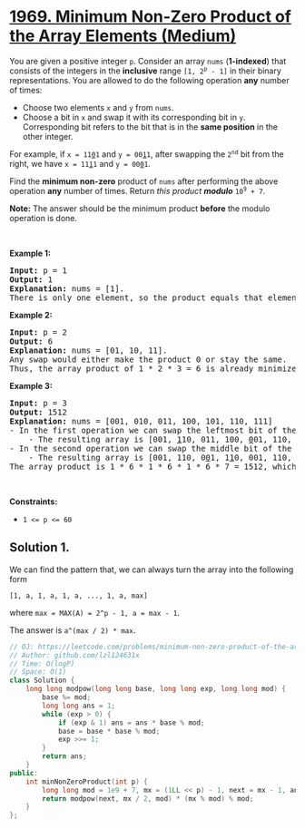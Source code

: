 # [1969. Minimum Non-Zero Product of the Array Elements (Medium)](https://leetcode.com/problems/minimum-non-zero-product-of-the-array-elements/)

<p>You are given a positive integer <code>p</code>. Consider an array <code>nums</code> (<strong>1-indexed</strong>) that consists of the integers in the <strong>inclusive</strong> range <code>[1, 2<sup>p</sup> - 1]</code> in their binary representations. You are allowed to do the following operation <strong>any</strong> number of times:</p>

<ul>
	<li>Choose two elements <code>x</code> and <code>y</code> from <code>nums</code>.</li>
	<li>Choose a bit in <code>x</code> and swap it with its corresponding bit in <code>y</code>. Corresponding bit refers to the bit that is in the <strong>same position</strong> in the other integer.</li>
</ul>

<p>For example, if <code>x = 11<u>0</u>1</code> and <code>y = 00<u>1</u>1</code>, after swapping the <code>2<sup>nd</sup></code> bit from the right, we have <code>x = 11<u>1</u>1</code> and <code>y = 00<u>0</u>1</code>.</p>

<p>Find the <strong>minimum non-zero</strong> product of <code>nums</code> after performing the above operation <strong>any</strong> number of times. Return <em>this product</em><em> <strong>modulo</strong> </em><code>10<sup>9</sup> + 7</code>.</p>

<p><strong>Note:</strong> The answer should be the minimum product <strong>before</strong> the modulo operation is done.</p>

<p>&nbsp;</p>
<p><strong>Example 1:</strong></p>

<pre><strong>Input:</strong> p = 1
<strong>Output:</strong> 1
<strong>Explanation:</strong> nums = [1].
There is only one element, so the product equals that element.
</pre>

<p><strong>Example 2:</strong></p>

<pre><strong>Input:</strong> p = 2
<strong>Output:</strong> 6
<strong>Explanation:</strong> nums = [01, 10, 11].
Any swap would either make the product 0 or stay the same.
Thus, the array product of 1 * 2 * 3 = 6 is already minimized.
</pre>

<p><strong>Example 3:</strong></p>

<pre><strong>Input:</strong> p = 3
<strong>Output:</strong> 1512
<strong>Explanation:</strong> nums = [001, 010, 011, 100, 101, 110, 111]
- In the first operation we can swap the leftmost bit of the second and fifth elements.
    - The resulting array is [001, <u>1</u>10, 011, 100, <u>0</u>01, 110, 111].
- In the second operation we can swap the middle bit of the third and fourth elements.
    - The resulting array is [001, 110, 0<u>0</u>1, 1<u>1</u>0, 001, 110, 111].
The array product is 1 * 6 * 1 * 6 * 1 * 6 * 7 = 1512, which is the minimum possible product.
</pre>

<p>&nbsp;</p>
<p><strong>Constraints:</strong></p>

<ul>
	<li><code>1 &lt;= p &lt;= 60</code></li>
</ul>


## Solution 1.

We can find the pattern that, we can always turn the array into the following form

```
[1, a, 1, a, 1, a, ..., 1, a, max]
```
where `max = MAX(A) = 2^p - 1, a = max - 1`.

The answer is `a^(max / 2) * max`.

```cpp
// OJ: https://leetcode.com/problems/minimum-non-zero-product-of-the-array-elements/
// Author: github.com/lzl124631x
// Time: O(logP)
// Space: O(1)
class Solution {
    long long modpow(long long base, long long exp, long long mod) {
        base %= mod;
        long long ans = 1;
        while (exp > 0) {
            if (exp & 1) ans = ans * base % mod;
            base = base * base % mod;
            exp >>= 1;
        }
        return ans;
    }
public:
    int minNonZeroProduct(int p) {
        long long mod = 1e9 + 7, mx = (1LL << p) - 1, next = mx - 1, ans = 1;
        return modpow(next, mx / 2, mod) * (mx % mod) % mod;
    }
};
```